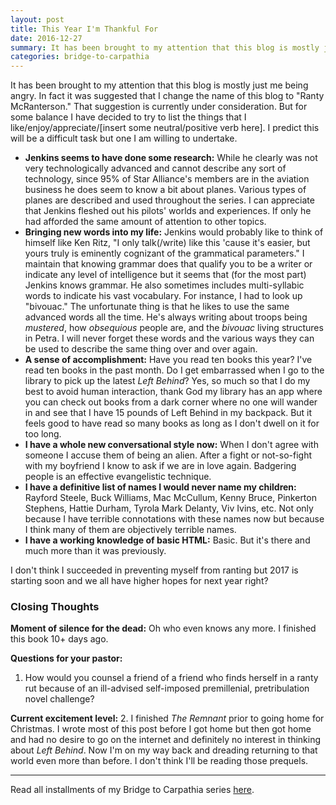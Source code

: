```yaml
---
layout: post
title: This Year I'm Thankful For
date: 2016-12-27
summary: It has been brought to my attention that this blog is mostly just me being angry. In fact it was suggested that I change the name of this blog to "Ranty McRanterson." That suggestion is currently under consideration. But for some balance...
categories: bridge-to-carpathia
---
```

It has been brought to my attention that this blog is mostly just me being angry. In fact it was suggested that I change the name of this blog to "Ranty McRanterson." That suggestion is currently under consideration. But for some balance I have decided to try to list the things that I like/enjoy/appreciate/[insert some neutral/positive verb here]. I predict this will be a difficult task but one I am willing to undertake.

<ul>
<li><b>Jenkins seems to have done some research:</b> While he clearly was not very technologically advanced and cannot describe any sort of technology, since 95% of Star Alliance's members are in the aviation business he does seem to know a bit about planes. Various types of planes are described and used throughout the series. I can appreciate that Jenkins fleshed out his pilots' worlds and experiences. If only he had afforded the same amount of attention to other topics.</li>
<li><b>Bringing new words into my life:</b> Jenkins would probably like to think of himself like Ken Ritz, "I only talk(/write) like this 'cause it's easier, but yours truly is eminently cognizant of the grammatical parameters." I maintain that knowing grammar does that qualify you to be a writer or indicate any level of intelligence but it seems that (for the most part) Jenkins knows grammar. He also sometimes includes multi-syllabic words to indicate his vast vocabulary. For instance, I had to look up "bivouac." The unfortunate thing is that he likes to use the same advanced words all the time. He's always writing about troops being <em>mustered</em>, how <em>obsequious</em> people are, and the <em>bivouac</em> living structures in Petra. I will never forget these words and the various ways they can be used to describe the same thing over and over again.</li>
<li><b>A sense of accomplishment:</b> Have you read ten books this year? I've read ten books in the past month. Do I get embarrassed when I go to the library to pick up the latest <em>Left Behind</em>? Yes, so much so that I do my best to avoid human interaction, thank God my library has an app where you can check out books from a dark corner where no one will wander in and see that I have 15 pounds of Left Behind in my backpack. But it feels good to have read so many books as long as I don't dwell on it for too long.</li>
<li><b>I have a whole new conversational style now:</b> When I don't agree with someone I accuse them of being an alien. After a fight or not-so-fight with my boyfriend I know to ask if we are in love again. Badgering people is an effective evangelistic technique.</li>
<li><b>I have a definitive list of names I would never name my children:</b> Rayford Steele, Buck Williams, Mac McCullum, Kenny Bruce, Pinkerton Stephens, Hattie Durham, Tyrola Mark Delanty, Viv Ivins, etc. Not only because I have terrible connotations with these names now but because I think many of them are objectively terrible names.
<li><b>I have a working knowledge of basic HTML:</b> Basic. But it's there and much more than it was previously.</li></ul>

I don't think I succeeded in preventing myself from ranting but 2017 is starting soon and we all have higher hopes for next year right?

<h3>Closing Thoughts</h3>

<p><b>Moment of silence for the dead:</b> Oh who even knows any more. I finished this book 10+ days ago.</p>

<p><b>Questions for your pastor:</b></p>
<ol>
<li>How would you counsel a friend of a friend who finds herself in a ranty rut because of an ill-advised self-imposed premillenial, pretribulation novel challenge?</li>
</ol>

<p><b>Current excitement level:</b> 2. I finished <em>The Remnant</em> prior to going home for Christmas. I wrote most of this post before I got home but then got home and had no desire to go on the internet and definitely no interest in thinking about <em>Left Behind</em>. Now I'm on my way back and dreading returning to that world even more than before. I don't think I'll be reading those prequels.</p>
<hr>
Read all installments of my Bridge to Carpathia series <a href="https://hsureads.github.io/category/bridge-to-carpathia/">here</a>.
